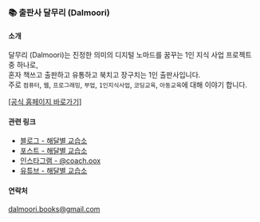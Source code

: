 ### 📚 출판사 달무리 (Dalmoori)

#### 소개

달무리 (Dalmoori)는 진정한 의미의 디지털 노마드를 꿈꾸는 1인 지식 사업 프로젝트 중 하나로,  
혼자 책쓰고 출판하고 유통하고 북치고 장구치는 1인 출판사입니다.  
주로 `컴퓨터`, `웹`, `프로그래밍`, `부업`, `1인지식사업`, `코딩교육`, `아동교육`에 대해 이야기 합니다.  
  
[[공식 홈페이지 바로가기]](https://dalmoori-books.github.io)

#### 관련 링크
- [블로그 - 해달별 교습소](https://blog.naver.com/coachmsoox)
- [포스트 - 해달별 교습소](https://m.post.naver.com/coachmsoox)
- [인스타그램 - @coach.oox](https://instagram.com/coach.oox)
- [유튜브 - 해달별 교습소](https://www.youtube.com/channel/UCLQd4glMKvdfDAnWBgUamvQ?view_as=subscriber)

#### 연락처  
dalmoori.books@gmail.com
